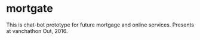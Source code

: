 # mortgate
This is chat-bot prototype for future mortgage and online services. Presents at vanchathon Out, 2016.  
